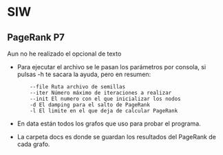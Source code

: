 # SIW

## PageRank P7
Aun no he realizado el opcional de texto

- Para ejecutar el archivo se le pasan los parámetros por consola, si pulsas -h te sacara la ayuda, pero en resumen:
    ```
        --file Ruta archivo de semillas
        --iter Número máximo de iteraciones a realizar
        --init El numero con el que inicializar los nodos
        -d El damping para el salto de PageRank
        -l El limite en el que deja de calcular PageRank
    ```
- En data están todos los grafos que uso para probar el programa.

- La carpeta docs es donde se guardan los resultados del PageRank de cada grafo.

 